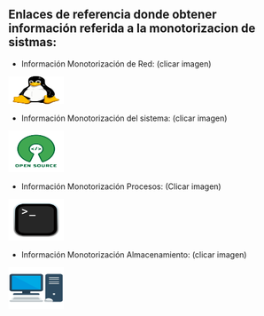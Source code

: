 ## Enlaces de referencia donde obtener información referida a la monotorizacion de sistmas: 

- Información Monotorización de Red: (clicar imagen)

[<img src="https://github.com/josemanuellamprea/MONOTORIZACION/blob/main/Img/linux.png?raw=true" width="100" height="50" />](https://aprenderlinux.org/las-10-mejores-herramientas-de-monitoreo-de-red-de-linux/?utm_source)

- Información Monotorización del sistema: (clicar imagen)

[<img src="https://github.com/josemanuellamprea/MONOTORIZACION/blob/main/Img/open%20source.png?raw=true" width="100" height="75" />](https://guiasopensource.net/sistemas-operativos/rendimiento-linux-como-monitorizar-aumentar-eficiencia-sistema/?utm_source)

- Información Monotorización Procesos: (Clicar imagen)

[<img src="https://github.com/josemanuellamprea/MONOTORIZACION/blob/main/Img/terminal.png?raw=true" width="100" height="75" />](https://www.ratasdeshell.es/archivos/66?utm_source)

- Información Monotorización Almacenamiento: (clicar imagen)

[<img src="https://github.com/josemanuellamprea/MONOTORIZACION/blob/main/Img/pc.png?raw=true" width="100" height="75" />](https://soyadmin.com/5-herramientas-de-monitoreo-para-linux-que-no-deben-faltar/?utm_source)





